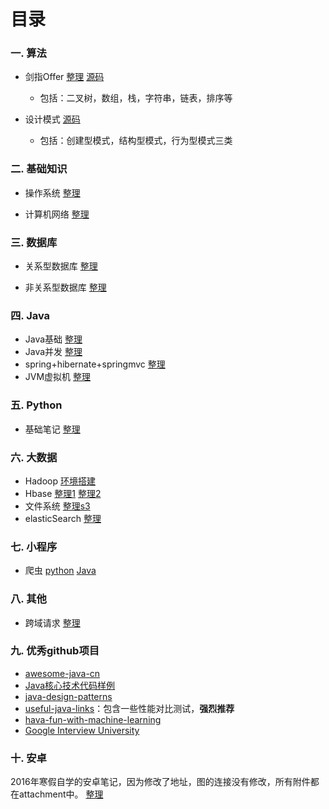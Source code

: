 # 目录

### 一. 算法
* 剑指Offer [整理](https://github.com/computerwan/awesome-note/tree/master/algorithm/%E5%89%91%E6%8C%87offer) [源码](https://github.com/computerwan/awesome-note/tree/master/little%20program/collection4J/src/main/java/dataStructres)
	* 包括：二叉树，数组，栈，字符串，链表，排序等

* 设计模式 [源码](https://github.com/computerwan/awesome-note/tree/master/little%20program/collection4J/src/main/java/designPatterns)
	* 包括：创建型模式，结构型模式，行为型模式三类


### 二. 基础知识

* 操作系统
[整理](https://github.com/computerwan/awesome-note/blob/master/basic/%E6%93%8D%E4%BD%9C%E7%B3%BB%E7%BB%9F.md)

* 计算机网络 [整理](https://github.com/computerwan/awesome-note/blob/master/basic/%E8%AE%A1%E7%AE%97%E6%9C%BA%E7%BD%91%E7%BB%9C.md)


### 三. 数据库

* 关系型数据库 [整理](https://github.com/computerwan/awesome-note/blob/master/basic/%E6%95%B0%E6%8D%AE%E5%BA%93%E6%95%B4%E7%90%86.md)

* 非关系型数据库 [整理](https://github.com/computerwan/awesome-note/blob/master/big%20data/no%20sql.md)

### 四. Java

* Java基础 [整理](https://github.com/computerwan/awesome-note/blob/master/Java/Java%E5%9F%BA%E7%A1%80%E6%95%B4%E7%90%86.md)
* Java并发 [整理](https://github.com/computerwan/awesome-note/blob/master/Java/Java%E5%B9%B6%E5%8F%91%E7%BC%96%E7%A8%8B.md)
* spring+hibernate+springmvc [整理](https://github.com/computerwan/awesome-note/blob/master/Java/Java%E6%A1%86%E6%9E%B6%E6%95%B4%E7%90%86.md)
* JVM虚拟机 [整理](https://github.com/computerwan/awesome-note/blob/master/Java/Java%E8%99%9A%E6%8B%9F%E6%9C%BA(JVM).md)

### 五. Python
* 基础笔记 [整理](https://github.com/computerwan/awesome-note/blob/master/Python)

### 六. 大数据
* Hadoop [环境搭建](https://github.com/computerwan/awesome-note/blob/master/big%20data/hadoop%E7%8E%AF%E5%A2%83%E6%90%AD%E5%BB%BA.md)  
* Hbase [整理1](https://github.com/computerwan/awesome-note/blob/master/big%20data/hbase.md)  [整理2](https://github.com/computerwan/awesome-note/tree/master/big%20data/HBase)
* 文件系统 [整理](https://github.com/computerwan/awesome-note/blob/master/big%20data/File%20System.md)[s3](https://github.com/computerwan/awesome-note/blob/master/big%20data/AWS%20S3.md)
* elasticSearch [整理](https://github.com/computerwan/awesome-note/blob/master/big%20data/ElasticSearch.md)

### 七. 小程序
* 爬虫 [python](https://github.com/computerwan/awesome-note/tree/master/spider) [Java](https://github.com/computerwan/awesome-note/tree/master/little%20program/spider)

### 八. 其他
* 跨域请求 [整理](https://github.com/computerwan/awesome-note/blob/master/basic/%E8%B7%A8%E5%9F%9F%E8%AF%B7%E6%B1%82.md)

### 九. 优秀github项目
* [awesome-java-cn](https://github.com/jobbole/awesome-java-cn)
* [Java核心技术代码样例](https://github.com/JeffLi1993/java-core-learning-example)
* [java-design-patterns](https://github.com/iluwatar/java-design-patterns)
* [useful-java-links](https://github.com/Vedenin/useful-java-links)：包含一些性能对比测试，**强烈推荐**
* [hava-fun-with-machine-learning](https://github.com/humphd/have-fun-with-machine-learning)
* [Google Interview University](https://github.com/jwasham/google-interview-university/blob/master/translations/README-cn.md)

### 十. 安卓
2016年寒假自学的安卓笔记，因为修改了地址，图的连接没有修改，所有附件都在attachment中。
[整理](https://github.com/computerwan/awesome-note/tree/master/Android)
